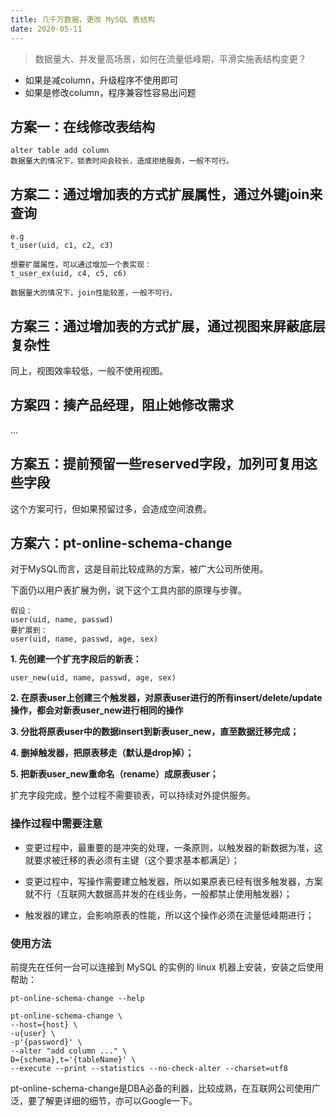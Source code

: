 ```yaml
---
title: 几千万数据，更改 MySQL 表结构
date: 2020-05-11
---
```


> 数据量大、并发量高场景，如何在流量低峰期，平滑实施表结构变更？

* 如果是减column，升级程序不使用即可
* 如果是修改column，程序兼容性容易出问题

## 方案一：在线修改表结构

```mysql
alter table add column
数据量大的情况下，锁表时间会较长，造成拒绝服务，一般不可行。
```

## 方案二：通过增加表的方式扩展属性，通过外键join来查询

```mysql
e.g 
t_user(uid, c1, c2, c3)

想要扩展属性，可以通过增加一个表实现：
t_user_ex(uid, c4, c5, c6)

数据量大的情况下，join性能较差，一般不可行。
```

 
## 方案三：通过增加表的方式扩展，通过视图来屏蔽底层复杂性
同上，视图效率较低，一般不使用视图。

## 方案四：揍产品经理，阻止她修改需求
...
 
## 方案五：提前预留一些reserved字段，加列可复用这些字段
这个方案可行，但如果预留过多，会造成空间浪费。

## 方案六：pt-online-schema-change
对于MySQL而言，这是目前比较成熟的方案，被广大公司所使用。

下面仍以用户表扩展为例，说下这个工具内部的原理与步骤。

```
假设：
user(uid, name, passwd)
要扩展到：
user(uid, name, passwd, age, sex)
```

**1. 先创建一个扩充字段后的新表：**
```mysql
user_new(uid, name, passwd, age, sex)
```

**2. 在原表user上创建三个触发器，对原表user进行的所有insert/delete/update操作，都会对新表user_new进行相同的操作**

**3. 分批将原表user中的数据insert到新表user_new，直至数据迁移完成；**

**4. 删掉触发器，把原表移走（默认是drop掉）；**

**5. 把新表user_new重命名（rename）成原表user；**

扩充字段完成，整个过程不需要锁表，可以持续对外提供服务。
 

### 操作过程中需要注意

* 变更过程中，最重要的是冲突的处理，一条原则，以触发器的新数据为准，这就要求被迁移的表必须有主键（这个要求基本都满足）；

* 变更过程中，写操作需要建立触发器，所以如果原表已经有很多触发器，方案就不行（互联网大数据高并发的在线业务，一般都禁止使用触发器）；
* 触发器的建立，会影响原表的性能，所以这个操作必须在流量低峰期进行；


### 使用方法
前提先在任何一台可以连接到 MySQL 的实例的 linux 机器上安装，安装之后使用帮助：

```shell
pt-online-schema-change --help
```

```shell
pt-online-schema-change \
--host={host} \
-u{user} \
-p'{password}' \
--alter "add column ..." \
D={schema},t='{tableName}' \
--execute --print --statistics --no-check-alter --charset=utf8
```

pt-online-schema-change是DBA必备的利器，比较成熟，在互联网公司使用广泛，要了解更详细的细节，亦可以Google一下。
